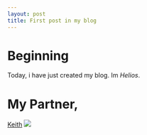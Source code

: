 ```yaml
---
layout: post
title: First post in my blog
---
```

# Beginning
Today, i have just created my blog.
Im *Helios*. 

# My Partner,
[Keith](https://www.facebook.com/profile.php?id=100007677331612)
![](https://scontent-sin2-1.xx.fbcdn.net/v/t1.15752-9/79245796_1449459241877630_2812266322526732288_n.jpg?_nc_cat=105&_nc_ohc=IKS4jEohGf8AQm1oJGFmwVtjZM3_dUDDIUmBllDAZY4fU74CkBBqQXapw&_nc_ht=scontent-sin2-1.xx&oh=62b263381ebce45f0a2edad415ab3f8c&oe=5E9AEA73)
